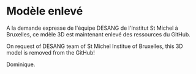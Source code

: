 # Modèle enlevé

A la demande expresse de l'équipe DESANG de l'Institut St Michel à Bruxelles, ce mdèle 3D est maintenant enlevé des ressources du GitHub.

On request of DESANG team of St Michel Institue of Bruxelles, this 3D model is removed from the GitHub!

Dominique.
